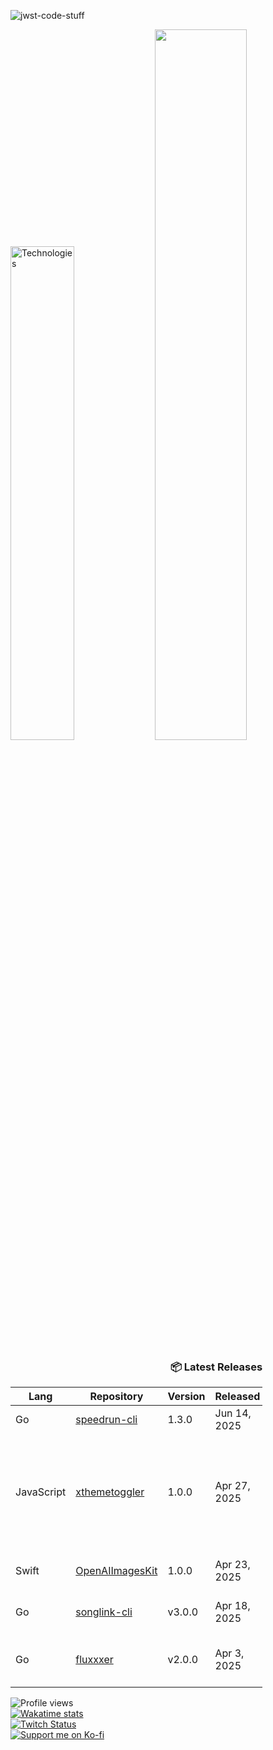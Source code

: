 ![jwst-code-stuff](https://github.com/user-attachments/assets/ef4f7cfb-1a30-4023-ba9b-b922d4fe6b24)

<p align="left">
  <img width="45%" src="https://github-readme-stats.vercel.app/api/top-langs/?username=marcusziade&theme=transparent&hide_border=true&layout=compact&langs_count=10&locale=en&custom_title=Technologies&hide=css,scss,html,HTTP,Pug,Ruby,Javascript,Kotlin,Dockerfile,Shell,PowerShell,Makefile" alt="Technologies" />
  <img width="54%" src="https://github-readme-stats.vercel.app/api?username=marcusziade&hide_border=true&custom_title=Open%20Source&theme=transparent" />
</p>











































<!-- Recent Releases -->
<div style="width: 80%; text-align: right;">
<h3>📦 Latest Releases</h3>
<table style="margin-left: auto;">
<thead>
<tr>
<th>Lang</th>
<th>Repository</th>
<th>Version</th>
<th>Released</th>
<th>Stars</th>
<th>Description</th>
</tr>
</thead>
<tbody>
<tr>
      <td>Go</td>
      <td><a href="https://github.com/marcusziade/speedrun-cli/releases/tag/1.3.0">speedrun-cli</a></td>
      <td>1.3.0</td>
      <td>Jun 14, 2025</td>
      <td>⭐ 0</td>
      <td>CLI client for speedrun.com</td>
    </tr>
<tr>
      <td>JavaScript</td>
      <td><a href="https://github.com/marcusziade/xthemetoggler/releases/tag/1.0.0">xthemetoggler</a></td>
      <td>1.0.0</td>
      <td>Apr 27, 2025</td>
      <td>⭐ 0</td>
      <td> Extension that adds a dedicated button on X.com to quickly access display settings</td>
    </tr>
<tr>
      <td>Swift</td>
      <td><a href="https://github.com/marcusziade/OpenAIImagesKit/releases/tag/1.0.0">OpenAIImagesKit</a></td>
      <td>1.0.0</td>
      <td>Apr 23, 2025</td>
      <td>⭐ 4</td>
      <td>Swift package for OpenAI's Images API</td>
    </tr>
<tr>
      <td>Go</td>
      <td><a href="https://github.com/marcusziade/songlink-cli/releases/tag/v3.0.0">songlink-cli</a></td>
      <td>v3.0.0</td>
      <td>Apr 18, 2025</td>
      <td>⭐ 5</td>
      <td>A Song.Link CLI app written in Go</td>
    </tr>
<tr>
      <td>Go</td>
      <td><a href="https://github.com/marcusziade/fluxxxer/releases/tag/v2.0.0">fluxxxer</a></td>
      <td>v2.0.0</td>
      <td>Apr 3, 2025</td>
      <td>⭐ 0</td>
      <td>a native gtk4 Linux image generator built with Go</td>
    </tr>
</tbody>
</table>
</div>
<!-- End Recent Releases -->












































</div>


<div style="display: flex; justify-content: space-between; align-items: flex-start;">
  <div style="width: 35%;">
    <img src="https://komarev.com/ghpvc/?username=marcusziade&label=Profile%20views&color=0e75b6&style=flat" alt="Profile views" /><br>
    <a href="https://wakatime.com/@52d828f5-807b-496a-bfc0-5dbef43c05e5"><img src="https://wakatime.com/badge/user/52d828f5-807b-496a-bfc0-5dbef43c05e5.svg" alt="Wakatime stats" /></a><br>
    <a href="https://www.twitch.tv/guitaripod"><img src="https://img.shields.io/twitch/status/guitaripod?logo=twitchsx&style=for-the-badge&color=0891b2&labelColor=7F00FF&label=TWITCH+STATUS" alt="Twitch Status" /></a><br>
    <a href="https://ko-fi.com/A0A6EOA7C"><img src="https://ko-fi.com/img/githubbutton_sm.svg" alt="Support me on Ko-fi" /></a><br>
  </div>

  

